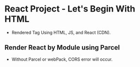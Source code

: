 # React Project - Let's Begin With HTML
- Rendered Tag Using HTML, JS, and React (CDN).

## Render React by Module using Parcel
- Without Parcel or webPack, CORS error will occur.